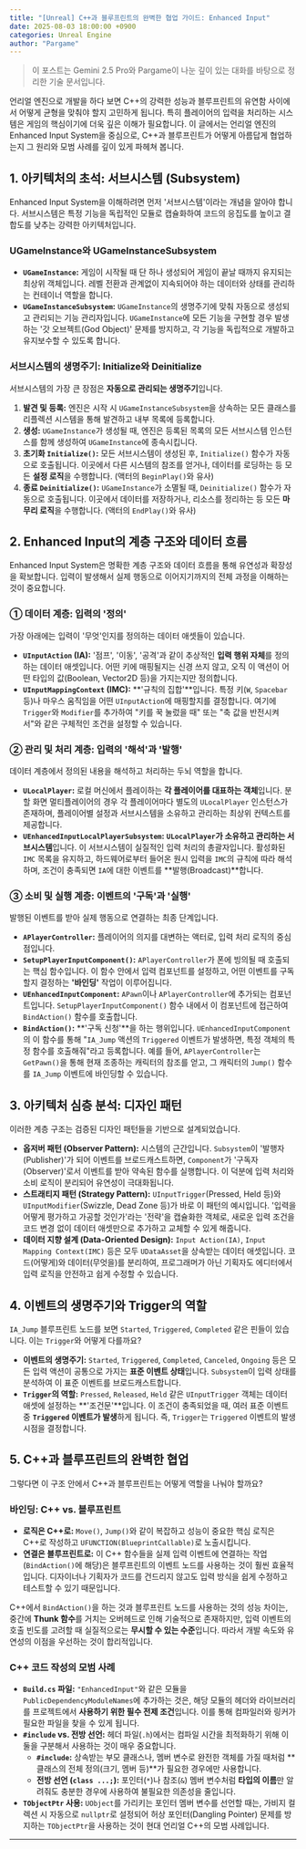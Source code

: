 ```yaml
---
title: "[Unreal] C++과 블루프린트의 완벽한 협업 가이드: Enhanced Input"
date: 2025-08-03 18:00:00 +0900
categories: Unreal Engine
author: "Pargame"
---
```


> 이 포스트는 Gemini 2.5 Pro와 Pargame이 나눈 깊이 있는 대화를 바탕으로 정리한 기술 문서입니다.

언리얼 엔진으로 개발을 하다 보면 C++의 강력한 성능과 블루프린트의 유연함 사이에서 어떻게 균형을 맞춰야 할지 고민하게 됩니다. 특히 플레이어의 입력을 처리하는 시스템은 게임의 핵심이기에 더욱 깊은 이해가 필요합니다. 이 글에서는 언리얼 엔진의 Enhanced Input System을 중심으로, C++과 블루프린트가 어떻게 아름답게 협업하는지 그 원리와 모범 사례를 깊이 있게 파헤쳐 봅니다.

## 1. 아키텍처의 초석: 서브시스템 (Subsystem)

Enhanced Input System을 이해하려면 먼저 '서브시스템'이라는 개념을 알아야 합니다. 서브시스템은 특정 기능을 독립적인 모듈로 캡슐화하여 코드의 응집도를 높이고 결합도를 낮추는 강력한 아키텍처입니다.

### UGameInstance와 UGameInstanceSubsystem

- **`UGameInstance`:** 게임이 시작될 때 단 하나 생성되어 게임이 끝날 때까지 유지되는 최상위 객체입니다. 레벨 전환과 관계없이 지속되어야 하는 데이터와 상태를 관리하는 컨테이너 역할을 합니다.
- **`UGameInstanceSubsystem`:** `UGameInstance`의 생명주기에 맞춰 자동으로 생성되고 관리되는 기능 관리자입니다. `UGameInstance`에 모든 기능을 구현할 경우 발생하는 '갓 오브젝트(God Object)' 문제를 방지하고, 각 기능을 독립적으로 개발하고 유지보수할 수 있도록 합니다.

### 서브시스템의 생명주기: Initialize와 Deinitialize

서브시스템의 가장 큰 장점은 **자동으로 관리되는 생명주기**입니다.

1.  **발견 및 등록:** 엔진은 시작 시 `UGameInstanceSubsystem`을 상속하는 모든 클래스를 리플렉션 시스템을 통해 발견하고 내부 목록에 등록합니다.
2.  **생성:** `UGameInstance`가 생성될 때, 엔진은 등록된 목록의 모든 서브시스템 인스턴스를 함께 생성하여 `UGameInstance`에 종속시킵니다.
3.  **초기화 `Initialize()`:** 모든 서브시스템이 생성된 후, `Initialize()` 함수가 자동으로 호출됩니다. 이곳에서 다른 시스템의 참조를 얻거나, 데이터를 로딩하는 등 모든 **설정 로직**을 수행합니다. (액터의 `BeginPlay()`와 유사)
4.  **종료 `Deinitialize()`:** `UGameInstance`가 소멸될 때, `Deinitialize()` 함수가 자동으로 호출됩니다. 이곳에서 데이터를 저장하거나, 리소스를 정리하는 등 모든 **마무리 로직**을 수행합니다. (액터의 `EndPlay()`와 유사)

## 2. Enhanced Input의 계층 구조와 데이터 흐름

Enhanced Input System은 명확한 계층 구조와 데이터 흐름을 통해 유연성과 확장성을 확보합니다. 입력이 발생해서 실제 행동으로 이어지기까지의 전체 과정을 이해하는 것이 중요합니다.

### ① 데이터 계층: 입력의 '정의'

가장 아래에는 입력이 '무엇'인지를 정의하는 데이터 애셋들이 있습니다.

- **`UInputAction` (IA):** '점프', '이동', '공격'과 같이 추상적인 **입력 행위 자체**를 정의하는 데이터 애셋입니다. 어떤 키에 매핑될지는 신경 쓰지 않고, 오직 이 액션이 어떤 타입의 값(Boolean, Vector2D 등)을 가지는지만 정의합니다.
- **`UInputMappingContext` (IMC):** **'규칙의 집합'**입니다. 특정 키(`W`, `Spacebar` 등)나 마우스 움직임을 어떤 `UInputAction`에 매핑할지를 결정합니다. 여기에 `Trigger`와 `Modifier`를 추가하여 "키를 꾹 눌렀을 때" 또는 "축 값을 반전시켜서"와 같은 구체적인 조건을 설정할 수 있습니다.

### ② 관리 및 처리 계층: 입력의 '해석'과 '발행'

데이터 계층에서 정의된 내용을 해석하고 처리하는 두뇌 역할을 합니다.

- **`ULocalPlayer`:** 로컬 머신에서 플레이하는 **각 플레이어를 대표하는 객체**입니다. 분할 화면 멀티플레이어의 경우 각 플레이어마다 별도의 `ULocalPlayer` 인스턴스가 존재하며, 플레이어별 설정과 서브시스템을 소유하고 관리하는 최상위 컨텍스트를 제공합니다.
- **`UEnhancedInputLocalPlayerSubsystem`:** **`ULocalPlayer`가 소유하고 관리하는 서브시스템**입니다. 이 서브시스템이 실질적인 입력 처리의 총괄자입니다. 활성화된 `IMC` 목록을 유지하고, 하드웨어로부터 들어온 원시 입력을 `IMC`의 규칙에 따라 해석하며, 조건이 충족되면 `IA`에 대한 이벤트를 **발행(Broadcast)**합니다.

### ③ 소비 및 실행 계층: 이벤트의 '구독'과 '실행'

발행된 이벤트를 받아 실제 행동으로 연결하는 최종 단계입니다.

- **`APlayerController`:** 플레이어의 의지를 대변하는 액터로, 입력 처리 로직의 중심점입니다.
- **`SetupPlayerInputComponent()`:** `APlayerController`가 폰에 빙의될 때 호출되는 핵심 함수입니다. 이 함수 안에서 입력 컴포넌트를 설정하고, 어떤 이벤트를 구독할지 결정하는 **'바인딩'** 작업이 이루어집니다.
- **`UEnhancedInputComponent`:** `APawn`이나 `APlayerController`에 추가되는 컴포넌트입니다. `SetupPlayerInputComponent()` 함수 내에서 이 컴포넌트에 접근하여 `BindAction()` 함수를 호출합니다.
- **`BindAction()`:** **'구독 신청'**을 하는 행위입니다. `UEnhancedInputComponent`의 이 함수를 통해 "`IA_Jump` 액션의 `Triggered` 이벤트가 발생하면, 특정 객체의 특정 함수를 호출해줘"라고 등록합니다. 예를 들어, `APlayerController`는 `GetPawn()`을 통해 현재 조종하는 캐릭터의 참조를 얻고, 그 캐릭터의 `Jump()` 함수를 `IA_Jump` 이벤트에 바인딩할 수 있습니다.

## 3. 아키텍처 심층 분석: 디자인 패턴

이러한 계층 구조는 검증된 디자인 패턴들을 기반으로 설계되었습니다.

- **옵저버 패턴 (Observer Pattern):** 시스템의 근간입니다. `Subsystem`이 '발행자(Publisher)'가 되어 이벤트를 브로드캐스트하면, `Component`가 '구독자(Observer)'로서 이벤트를 받아 약속된 함수를 실행합니다. 이 덕분에 입력 처리와 소비 로직이 분리되어 유연성이 극대화됩니다.
- **스트래티지 패턴 (Strategy Pattern):** `UInputTrigger`(Pressed, Held 등)와 `UInputModifier`(Swizzle, Dead Zone 등)가 바로 이 패턴의 예시입니다. '입력을 어떻게 평가하고 가공할 것인가'라는 '전략'을 캡슐화한 객체로, 새로운 입력 조건을 코드 변경 없이 데이터 애셋만으로 추가하고 교체할 수 있게 해줍니다.
- **데이터 지향 설계 (Data-Oriented Design):** `Input Action(IA)`, `Input Mapping Context(IMC)` 등은 모두 `UDataAsset`을 상속받는 데이터 애셋입니다. 코드(어떻게)와 데이터(무엇을)를 분리하여, 프로그래머가 아닌 기획자도 에디터에서 입력 로직을 안전하고 쉽게 수정할 수 있습니다.

## 4. 이벤트의 생명주기와 Trigger의 역할

`IA_Jump` 블루프린트 노드를 보면 `Started`, `Triggered`, `Completed` 같은 핀들이 있습니다. 이는 `Trigger`와 어떻게 다를까요?

- **이벤트의 생명주기:** `Started`, `Triggered`, `Completed`, `Canceled`, `Ongoing` 등은 모든 입력 액션이 공통으로 가지는 **표준 이벤트 상태**입니다. `Subsystem`이 입력 상태를 분석하여 이 표준 이벤트를 브로드캐스트합니다.
- **`Trigger`의 역할:** `Pressed`, `Released`, `Held` 같은 `UInputTrigger` 객체는 데이터 애셋에 설정하는 **'조건문'**입니다. 이 조건이 충족되었을 때, 여러 표준 이벤트 중 **`Triggered` 이벤트가 발생**하게 됩니다. 즉, `Trigger`는 `Triggered` 이벤트의 발생 시점을 결정합니다.

## 5. C++과 블루프린트의 완벽한 협업

그렇다면 이 구조 안에서 C++과 블루프린트는 어떻게 역할을 나눠야 할까요?

### 바인딩: C++ vs. 블루프린트

- **로직은 C++로:** `Move()`, `Jump()`와 같이 복잡하고 성능이 중요한 핵심 로직은 C++로 작성하고 `UFUNCTION(BlueprintCallable)`로 노출시킵니다.
- **연결은 블루프린트로:** 이 C++ 함수들을 실제 입력 이벤트에 연결하는 작업(`BindAction()`에 해당)은 블루프린트의 이벤트 노드를 사용하는 것이 훨씬 효율적입니다. 디자이너나 기획자가 코드를 건드리지 않고도 입력 방식을 쉽게 수정하고 테스트할 수 있기 때문입니다.

C++에서 `BindAction()`을 하는 것과 블루프린트 노드를 사용하는 것의 성능 차이는, 중간에 **Thunk 함수**를 거치는 오버헤드로 인해 기술적으로 존재하지만, 입력 이벤트의 호출 빈도를 고려할 때 실질적으로는 **무시할 수 있는 수준**입니다. 따라서 개발 속도와 유연성의 이점을 우선하는 것이 합리적입니다.

### C++ 코드 작성의 모범 사례

- **`Build.cs` 파일:** `"EnhancedInput"`와 같은 모듈을 `PublicDependencyModuleNames`에 추가하는 것은, 해당 모듈의 헤더와 라이브러리를 프로젝트에서 **사용하기 위한 필수 전제 조건**입니다. 이를 통해 컴파일러와 링커가 필요한 파일을 찾을 수 있게 됩니다.
- **`#include` vs. 전방 선언:** 헤더 파일(`.h`)에서는 컴파일 시간을 최적화하기 위해 이 둘을 구분해서 사용하는 것이 매우 중요합니다.
    - **`#include`:** 상속받는 부모 클래스나, 멤버 변수로 완전한 객체를 가질 때처럼 **클래스의 전체 정의(크기, 멤버 등)**가 필요한 경우에만 사용합니다.
    - **전방 선언 (`class ...;`):** 포인터(`*`)나 참조(`&`) 멤버 변수처럼 **타입의 이름**만 알려줘도 충분한 경우에 사용하여 불필요한 의존성을 줄입니다.
- **`TObjectPtr` 사용:** `UObject`를 가리키는 포인터 멤버 변수를 선언할 때는, 가비지 컬렉션 시 자동으로 `nullptr`로 설정되어 허상 포인터(Dangling Pointer) 문제를 방지하는 `TObjectPtr`을 사용하는 것이 현대 언리얼 C++의 모범 사례입니다.


---
